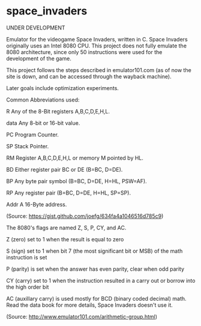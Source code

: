 # space_invaders

UNDER DEVELOPMENT

Emulator for the videogame Space Invaders, written in C.
Space Invaders originally uses an Intel 8080 CPU. This project does not fully emulate the 8080 architecture, since only 50 instructions were used for the development of the game.

This project follows the steps described in emulator101.com (as of now the site is down, and can be accessed through the wayback machine).

Later goals include optimization experiments.

Common Abbreviations used:

R       Any of the 8-Bit registers A,B,C,D,E,H,L.

data    Any 8-bit or 16-bit value.

PC      Program Counter.

SP      Stack Pointer.

RM      Register A,B,C,D,E,H,L or memory M pointed by HL.

BD      Either register pair BC or DE  (B=BC, D=DE).

BP      Any byte pair symbol (B=BC, D=DE, H=HL, PSW=AF).

RP      Any register pair (B=BC, D=DE, H=HL, SP=SP).

Addr    A 16-Byte address.

(Source: https://gist.github.com/joefg/634fa4a1046516d785c9)

The 8080's flags are named Z, S, P, CY, and AC.

Z (zero) set to 1 when the result is equal to zero

S (sign) set to 1 when bit 7 (the most significant bit or MSB) of the math instruction is set

P (parity) is set when the answer has even parity, clear when odd parity

CY (carry) set to 1 when the instruction resulted in a carry out or borrow into the high order bit

AC (auxillary carry) is used mostly for BCD (binary coded decimal) math. Read the data book for more details, Space Invaders doesn't use it.

(Source: http://www.emulator101.com/arithmetic-group.html)
